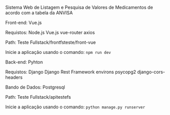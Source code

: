 Sistema Web de Listagem e Pesquisa de Valores de Medicamentos de acordo com a tabela da ANVISA

Front-end: Vue.js

Requistos:
Node.js
Vue.js
vue-router
axios

Path: Teste Fullstack/frontfsteste/front-vue

Inicie a aplicação usando o comando:
`npm run dev`

Back-end: Pyhton

Requistos:
Django
Django Rest Framework
environs
psycopg2
django-cors-headers

Bando de Dados:
Postgresql

Path: Teste Fullstack/apitestefs

Inicie a aplicação usando o comando:
`python manage.py runserver`
